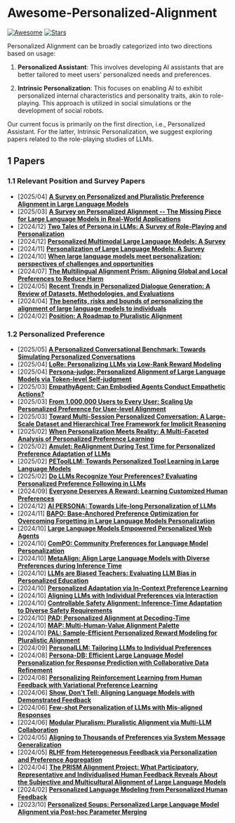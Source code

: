 # Awesome-Personalized-Alignment

[![Awesome](https://awesome.re/badge.svg)](https://awesome.re)
[![Stars](https://img.shields.io/github/stars/liyongqi2002/Awesome-Personalized-Alignment)](.)


Personalized Alignment can be broadly categorized into two directions based on usage:

1. **Personalized Assistant**: This involves developing AI assistants that are better tailored to meet users' personalized needs and preferences.

2. **Intrinsic Personalization**: This focuses on enabling AI to exhibit personalized internal characteristics and personality traits, akin to role-playing. This approach is utilized in social simulations or the development of social robots.

Our current focus is primarily on the first direction, i.e., Personalized Assistant. For the latter, Intrinsic Personalization, we suggest exploring papers related to the role-playing studies of LLMs.



## 1 Papers 


### 1.1 Relevant Position and Survey Papers

- [2025/04] **[A Survey on Personalized and Pluralistic Preference Alignment in Large Language Models](https://arxiv.org/abs/2504.07070v1)**
- [2025/03] **[A Survey on Personalized Alignment -- The Missing Piece for Large Language Models in Real-World Applications](https://arxiv.org/abs/2503.17003)**
- [2024/12] **[Two Tales of Persona in LLMs: A Survey of Role-Playing and Personalization](https://aclanthology.org/2024.findings-emnlp.969/)**
- [2024/12] **[Personalized Multimodal Large Language Models: A Survey](https://arxiv.org/abs/2412.02142)**
- [2024/11] **[Personalization of Large Language Models: A Survey](https://arxiv.org/abs/2411.00027)**
- [2024/10] **[When large language models meet personalization: perspectives of challenges and opportunities](https://doi.org/10.1007/s11280-024-01276-1)**
- [2024/07] **[The Multilingual Alignment Prism: Aligning Global and Local Preferences to Reduce Harm](https://arxiv.org/abs/2406.18682)**
- [2024/05] **[Recent Trends in Personalized Dialogue Generation: A Review of Datasets, Methodologies, and Evaluations](https://aclanthology.org/2024.lrec-main.1192/)**
- [2024/04] **[The benefits, risks and bounds of personalizing the alignment of large language models to individuals](https://www.nature.com/articles/s42256-024-00820-y)**
- [2024/02] **[Position: A Roadmap to Pluralistic Alignment](https://openreview.net/forum?id=gQpBnRHwxM)**
<!-- - [2024/] **[]()** [] -->


### 1.2 Personalized Preference

<!-- - [2024/] **[]()** [] -->
<!-- - [2024/] **[]()** [] -->

- [2025/05] **[A Personalized Conversational Benchmark: Towards Simulating Personalized Conversations](https://arxiv.org/abs/2505.14106)**
- [2025/04] **[LoRe: Personalizing LLMs via Low-Rank Reward Modeling](https://arxiv.org/abs/2504.14439)**
- [2025/04] **[Persona-judge: Personalized Alignment of Large Language Models via Token-level Self-judgment](https://arxiv.org/abs/2504.12663)**
- [2025/03] **[EmpathyAgent: Can Embodied Agents Conduct Empathetic Actions?](https://www.arxiv.org/abs/2503.16545)**
- [2025/03] **[From 1,000,000 Users to Every User: Scaling Up Personalized Preference for User-level Alignment](https://arxiv.org/abs/2503.15463)**
- [2025/03] **[Toward Multi-Session Personalized Conversation: A Large-Scale Dataset and Hierarchical Tree Framework for Implicit Reasoning](https://arxiv.org/abs/2503.07018)**
- [2025/02] **[When Personalization Meets Reality: A Multi-Faceted Analysis of Personalized Preference Learning](https://arxiv.org/abs/2502.19158)**
- [2025/02] **[Amulet: ReAlignment During Test Time for Personalized Preference Adaptation of LLMs](https://arxiv.org/abs/2502.19148)**
- [2025/02] **[PEToolLLM: Towards Personalized Tool Learning in Large Language Models](https://arxiv.org/abs/2502.18980)**
- [2025/02] **[Do LLMs Recognize Your Preferences? Evaluating Personalized Preference Following in LLMs](https://arxiv.org/abs/2309.03126)**
- [2024/09] **[Everyone Deserves A Reward: Learning Customized Human Preferences](https://arxiv.org/abs/2309.03126)**
- [2024/12] **[AI PERSONA: Towards Life-long Personalization of LLMs](https://arxiv.org/abs/2412.13103)**
- [2024/11] **[BAPO: Base-Anchored Preference Optimization for Overcoming Forgetting in Large Language Models Personalization](https://aclanthology.org/2024.findings-emnlp.398.pdf)**
- [2024/10] **[Large Language Models Empowered Personalized Web Agents](https://arxiv.org/abs/2410.17236)**
- [2024/10] **[ComPO: Community Preferences for Language Model Personalization](https://arxiv.org/abs/2410.16027)**
- [2024/10] **[MetaAlign: Align Large Language Models with Diverse Preferences during Inference Time](https://arxiv.org/abs/2410.14184)**
- [2024/10] **[LLMs are Biased Teachers: Evaluating LLM Bias in Personalized Education](https://arxiv.org/abs/2410.14012)**
- [2024/10] **[Personalized Adaptation via In-Context Preference Learning](https://arxiv.org/abs/2410.14001)**
- [2024/10] **[Aligning LLMs with Individual Preferences via Interaction](http://arxiv.org/abs/2410.03642)**
- [2024/10] **[Controllable Safety Alignment: Inference-Time Adaptation to Diverse Safety Requirements](http://arxiv.org/abs/2410.08968)**
- [2024/10] **[PAD: Personalized Alignment at Decoding-Time](http://arxiv.org/abs/2410.04070)**
- [2024/10] **[MAP: Multi-Human-Value Alignment Palette](https://openreview.net/forum?id=NN6QHwgRrQ)**
- [2024/10] **[PAL: Sample-Efficient Personalized Reward Modeling for Pluralistic Alignment](https://openreview.net/forum?id=1kFDrYCuSu)**
- [2024/09] **[PersonalLLM: Tailoring LLMs to Individual Preferences](http://arxiv.org/abs/2409.20296)**
- [2024/08] **[Persona-DB: Efficient Large Language Model Personalization for Response Prediction with Collaborative Data Refinement](https://arxiv.org/abs/2402.11060)**
- [2024/08] **[Personalizing Reinforcement Learning from Human Feedback with Variational Preference Learning](http://arxiv.org/abs/2408.10075)**
- [2024/06] **[Show, Don't Tell: Aligning Language Models with Demonstrated Feedback](https://arxiv.org/abs/2406.00888)**
- [2024/06] **[Few-shot Personalization of LLMs with Mis-aligned Responses](http://arxiv.org/abs/2406.18678)**
- [2024/06] **[Modular Pluralism: Pluralistic Alignment via Multi-LLM Collaboration](https://arxiv.org/abs/2406.15951)**
- [2024/05] **[Aligning to Thousands of Preferences via System Message Generalization](https://arxiv.org/abs/2405.17977)**
- [2024/05] **[RLHF from Heterogeneous Feedback via Personalization and Preference Aggregation](https://arxiv.org/abs/2405.00254)**
- [2024/04] **[The PRISM Alignment Project: What Participatory, Representative and Individualised Human Feedback Reveals About the Subjective and Multicultural Alignment of Large Language Models](https://arxiv.org/abs/2404.16019)**
- [2024/02] **[Personalized Language Modeling from Personalized Human Feedback](https://arxiv.org/abs/2402.05133)**
- [2023/10] **[Personalized Soups: Personalized Large Language Model Alignment via Post-hoc Parameter Merging](https://arxiv.org/abs/2310.11564)**

<!-- ## Dataset -->

